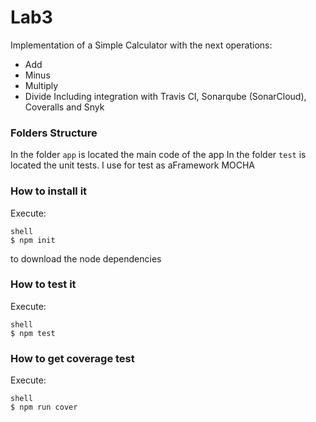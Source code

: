 # Lab3
Implementation of a Simple Calculator with the next operations:
* Add
* Minus
* Multiply
* Divide
Including integration with Travis CI, Sonarqube (SonarCloud), Coveralls and Snyk
### Folders Structure
In the folder `app` is located the main code of the app
In the folder `test` is located the unit tests. I use for test as aFramework MOCHA
### How to install it

Execute:
```
shell
$ npm init
```
to download the node dependencies
### How to test it
Execute:
```
shell
$ npm test
```
### How to get coverage test
Execute:
```
shell
$ npm run cover
```
